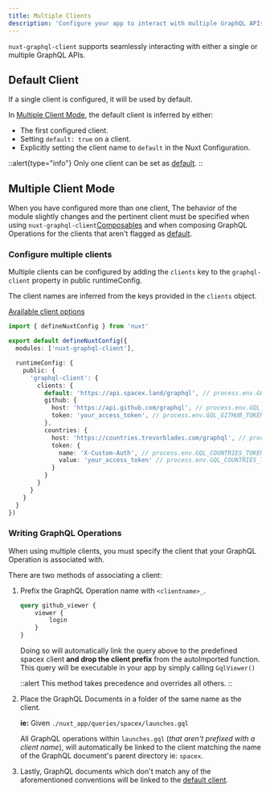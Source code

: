 ```yaml
---
title: Multiple Clients
description: 'Configure your app to interact with multiple GraphQL APIs'
---
```


`nuxt-graphql-client` supports seamlessly  interacting with either a single or multiple GraphQL APIs.

## Default Client

If a single client is configured, it will be used by default.

In [Multiple Client Mode](#multiple-client-mode), the default client is inferred by either:
- The first configured client.
- Setting `default: true` on a client.
- Explicitly setting the client name to `default` in the Nuxt Configuration.

::alert{type="info"}
Only one client can be set as [default](/advanced/multiple-clients#default-client).
::

## Multiple Client Mode

When you have configured more than one client, The behavior of the module slightly changes and the pertinent client must be specified when using `nuxt-graphql-client`[Composables](/getting-started/composables) and when composing GraphQL Operations for the clients that aren't flagged as [default](#default-client).

### Configure multiple clients

Multiple clients can be configured by adding the `clients` key to the `graphql-client` property in public runtimeConfig.

The client names are inferred from the keys provided in the `clients` object.

[Available client options](/getting-started/configuration#clients)

```ts
import { defineNuxtConfig } from 'nuxt'

export default defineNuxtConfig({
  modules: ['nuxt-graphql-client'],

  runtimeConfig: {
    public: {
      'graphql-client': {
        clients: {
          default: 'https://api.spacex.land/graphql', // process.env.GQL_HOST
          github: {
            host: 'https://api.github.com/graphql', // process.env.GQL_GITHUB_HOST
            token: 'your_access_token', // process.env.GQL_GITHUB_TOKEN & process.env.GQL_GITHUB_TOKEN_NAME
          },
          countries: {
            host: 'https://countries.trevorblades.com/graphql', // process.env.GQL_COUNTRIES_HOST
            token: {
              name: 'X-Custom-Auth', // process.env.GQL_COUNTRIES_TOKEN_NAME
              value: 'your_access_token' // process.env.GQL_COUNTRIES_TOKEN
            }
          }
        }
      }
    }
  }
})
```

### Writing GraphQL Operations

When using multiple clients, you must specify the client that your GraphQL Operation is associated with.

There are two methods of associating a client:

1. Prefix the GraphQL Operation name with `<clientname>_`.

    ```graphql
    query github_viewer {
        viewer {
            login
        }
    }
    ```

    Doing so will automatically link the query above to the predefined spacex client **and drop the client prefix** from the autoImported function. This query will be executable in your app by simply calling `GqlViewer()`

    ::alert
    This method takes precedence and overrides all others.
    ::

3. Place the GraphQL Documents in a folder of the same name as the client.

    **ie:** Given `./nuxt_app/queries/spacex/launches.gql`
    
    All GraphQL operations within `launches.gql` (*that aren't prefixed with a client name*), will automatically be linked to the client matching the name of the GraphQL document's parent directory ie: `spacex`.

4. Lastly, GraphQL documents which don't match any of the aforementioned conventions will be linked to the [default client](#default-client).
    


